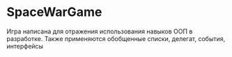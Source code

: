 # SpaceWarGame
Игра написана для отражения использования навыков ООП в разработке. Также применяются обобщенные списки, делегат, события, интерфейсы
